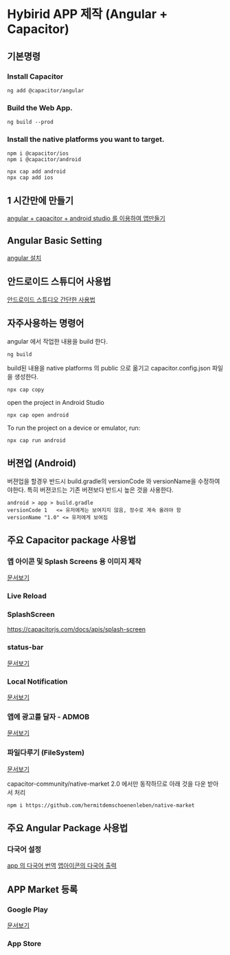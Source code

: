 # Hybirid APP 제작 (Angular + Capacitor)
## 기본명령

### Install Capacitor
```
ng add @capacitor/angular
```
### Build the Web App.
```
ng build --prod
```
### Install the native platforms you want to target.
```
npm i @capacitor/ios
npm i @capacitor/android
```
```
npx cap add android
npx cap add ios
```

## 1 시간만에 만들기
[angular + capacitor + android studio 를 이용하여 앱만들기](build-app-in-1hour.md)

## Angular Basic Setting
[angular 설치](angular-set-basic.md)

## 안드로이드 스튜디어 사용법
[안드로이드 스튜디오 간단한 사용법](android.md)

## 자주사용하는 명령어
angular 에서 작업한 내용을 build 한다.
```
ng build
```
build된 내용을 native platforms 의 public 으로 옮기고 capacitor.config.json 파일을 생성한다.
```
npx cap copy
```
open the project in Android Studio
```
npx cap open android
```
To run the project on a device or emulator, run:
```
npx cap run android
```


## 버젼업 (Android)
버젼업을 할경우 반드시 build.gradle의 versionCode 와 versionName을 수정하여야한다. 특히 버젼코드는 기존 버젼보다 반드시 높은 것을 사용한다.
```
android > app > build.gradle
versionCode 1   <= 유저에게는 보여지지 않음, 정수로 계속 올려야 함
versionName "1.0" <= 유저에게 보여짐
```




## 주요 Capacitor package 사용법

### 앱 아이콘 및 Splash Screens 용 이미지 제작
[문서보기](package-creating-splash-screens-and-icons.md)

### Live Reload

### SplashScreen
https://capacitorjs.com/docs/apis/splash-screen

### status-bar
[문서보기](package-status-bar.md)


### Local Notification
[문서보기](package-local-notificaion.md)

### 앱에 광고를 달자 - ADMOB
[문서보기](package-admob.md)

### 파일다루기 (FileSystem)
[문서보기](package-filesystem.md)



capacitor-community/native-market  2.0 에서만 동작하므로 아래 것을 다운 받아서 처리
```
npm i https://github.com/hermitdemschoenenleben/native-market
```

## 주요 Angular Package 사용법
### 다국어 설정
[app 의 다국어 번역](ngx-translate.md)
[앱아이콘의 다국어 출력](mutilangual-app.md)
## APP Market 등록
### Google Play
[문서보기](market-google-play.md)
### App Store
